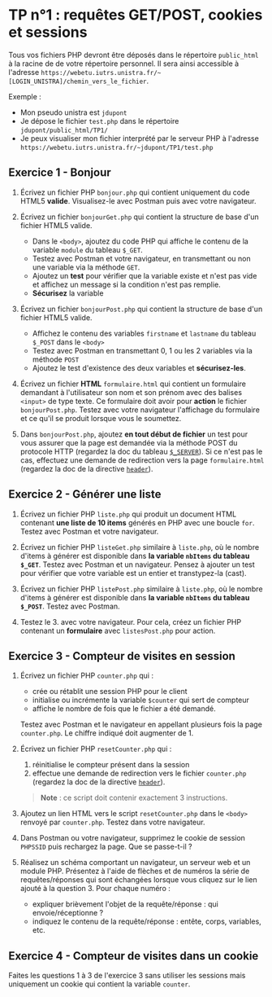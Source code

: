 TP n°1 : requêtes GET/POST, cookies et sessions
===============================================

Tous vos fichiers PHP devront être déposés dans le répertoire `public_html` à la racine de de votre répertoire personnel. Il sera ainsi accessible à l'adresse `https://webetu.iutrs.unistra.fr/~[LOGIN_UNISTRA]/chemin_vers_le_fichier`.

Exemple :
- Mon pseudo unistra est `jdupont`
- Je dépose le fichier `test.php` dans le répertoire `jdupont/public_html/TP1/`
- Je peux visualiser mon fichier interprété par le serveur PHP à l'adresse `https://webetu.iutrs.unistra.fr/~jdupont/TP1/test.php`


Exercice 1 - Bonjour
--------------------

1. Écrivez un fichier PHP `bonjour.php` qui contient uniquement du code HTML5 **valide**. Visualisez-le avec Postman puis avec votre navigateur.

2. Écrivez un fichier `bonjourGet.php` qui contient la structure de base d'un fichier HTML5 valide.
	- Dans le `<body>`, ajoutez du code PHP qui affiche le contenu de la variable `module` du tableau `$_GET`.
	- Testez avec Postman et votre navigateur, en transmettant ou non une variable via la méthode `GET`.
	- Ajoutez un **test** pour vérifier que la variable existe et n'est pas vide et affichez un message si la condition n'est pas remplie.
	- **Sécurisez** la variable

3. Écrivez un fichier `bonjourPost.php` qui contient la structure de base d'un fichier HTML5 valide.
	- Affichez le contenu des variables `firstname` et `lastname` du tableau `$_POST` dans le `<body>`
	- Testez avec Postman en transmettant 0, 1 ou les 2 variables via la méthode `POST`
	- Ajoutez le test d'existence des deux variables et **sécurisez-les**.

4. Écrivez un fichier **HTML** `formulaire.html` qui contient un formulaire demandant à l'utilisateur son nom et son prénom avec des balises `<input>` de type texte. Ce formulaire doit avoir pour **action** le fichier `bonjourPost.php`. Testez avec votre navigateur l'affichage du formulaire et ce qu'il se produit lorsque vous le soumettez.

5. Dans `bonjourPost.php`, ajoutez **en tout début de fichier** un test pour vous assurer que la page est demandée via la méthode POST du protocole HTTP (regardez la doc du tableau [`$_SERVER`](https://www.php.net/manual/fr/reserved.variables.server.php)). Si ce n'est pas le cas, effectuez une demande de redirection vers la page `formulaire.html` (regardez la doc de la directive [`header`](http://php.net/manual/fr/function.header.php)).


Exercice 2 - Générer une liste
------------------------------

1. Écrivez un fichier PHP `liste.php` qui produit un document HTML contenant
**une liste de 10 items** générés en PHP avec une boucle `for`. Testez avec Postman et votre navigateur.

2. Écrivez un fichier PHP `listeGet.php` similaire à `liste.php`, où le
nombre d'items à générer est disponible dans **la variable `nbItems` du tableau `$_GET`**. Testez avec Postman et un navigateur. Pensez à ajouter un test pour vérifier que votre variable est un entier et transtypez-la (cast).

3. Écrivez un fichier PHP `listePost.php` similaire à `liste.php`, où le
nombre d'items à générer est disponible dans **la variable `nbItems` du tableau `$_POST`**. Testez avec Postman.

4. Testez le 3. avec votre navigateur. Pour cela, créez un fichier PHP contenant un **formulaire** avec `listesPost.php` pour action.


Exercice 3 - Compteur de visites en session
-------------------------------------------

1. Écrivez un fichier PHP `counter.php` qui :
	- crée ou rétablit une session PHP pour le client
	- initialise ou incrémente la variable `$counter` qui sert de compteur
	- affiche le nombre de fois que le fichier a été demandé.

	Testez avec Postman et le navigateur en appellant plusieurs fois la page `counter.php`. Le chiffre indiqué doit augmenter de 1.

2. Écrivez un fichier PHP `resetCounter.php` qui :
	1. réinitialise le compteur présent dans la session
	2. effectue une demande de redirection vers le fichier `counter.php` (regardez la doc de la directive [`header`](http://php.net/manual/fr/function.header.php)).

	> **Note** : ce script doit contenir exactement 3 instructions.

3. Ajoutez un lien HTML vers le script `resetCounter.php` dans le `<body>` renvoyé par `counter.php`. Testez dans votre navigateur.

4. Dans Postman ou votre navigateur, supprimez le cookie de session `PHPSSID` puis rechargez la page. Que se passe-t-il ?

5. Réalisez un schéma comportant un navigateur, un serveur web et un module PHP. Présentez à l'aide de flèches et de numéros la série de requêtes/réponses qui sont échangées lorsque vous cliquez sur le lien ajouté à la question 3. Pour chaque numéro :
	- expliquer brièvement l'objet de la requête/réponse : qui envoie/réceptionne ?
	- indiquez le contenu de la requête/réponse : entête, corps, variables, etc.


Exercice 4 - Compteur de visites dans un cookie
-----------------------------------------------

Faites les questions 1 à 3 de l'exercice 3 sans utiliser les sessions mais uniquement un cookie qui contient la variable `counter`.
